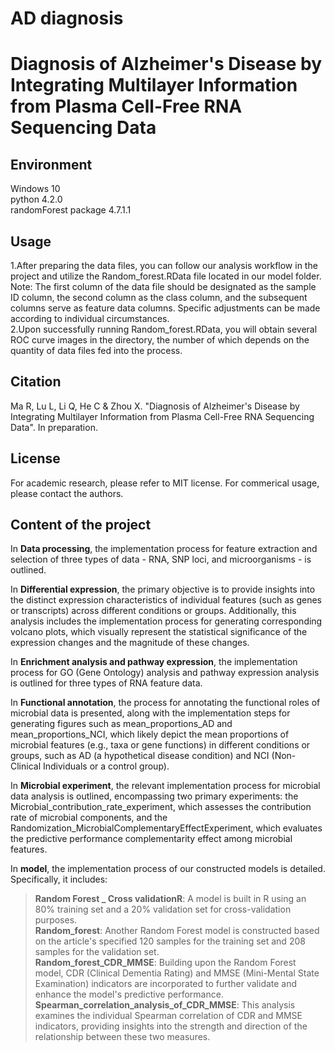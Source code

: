 # AD diagnosis
Diagnosis of Alzheimer's Disease by Integrating Multilayer Information from Plasma Cell-Free RNA Sequencing Data
===

Environment
---
Windows 10  
python 4.2.0  
randomForest package 4.7.1.1  

Usage
---
1.After preparing the data files, you can follow our analysis workflow in the project and utilize the Random_forest.RData file located in our model folder. Note: The first column of the data file should be designated as the sample ID column, the second column as the class column, and the subsequent columns serve as feature data columns. Specific adjustments can be made according to individual circumstances.  
2.Upon successfully running Random_forest.RData, you will obtain several ROC curve images in the directory, the number of which depends on the quantity of data files fed into the process.  

Citation
---
Ma R, Lu L, Li Q, He C & Zhou X. "Diagnosis of Alzheimer's Disease by Integrating Multilayer Information from Plasma Cell-Free RNA Sequencing Data". In preparation.  

License
---
For academic research, please refer to MIT license.
For commerical usage, please contact the authors.

Content of the project
---
In __Data processing__, the implementation process for feature extraction and selection of three types of data - RNA, SNP loci, and microorganisms - is outlined.  

In __Differential expression__, the primary objective is to provide insights into the distinct expression characteristics of individual features (such as genes or transcripts) across different conditions or groups. Additionally, this analysis includes the implementation process for generating corresponding volcano plots, which visually represent the statistical significance of the expression changes and the magnitude of these changes.  

In __Enrichment analysis and pathway expression__, the implementation process for GO (Gene Ontology) analysis and pathway expression analysis is outlined for three types of RNA feature data.  

In __Functional annotation__, the process for annotating the functional roles of microbial data is presented, along with the implementation steps for generating figures such as mean_proportions_AD and mean_proportions_NCI, which likely depict the mean proportions of microbial features (e.g., taxa or gene functions) in different conditions or groups, such as AD (a hypothetical disease condition) and NCI (Non-Clinical Individuals or a control group).  

In __Microbial experiment__, the relevant implementation process for microbial data analysis is outlined, encompassing two primary experiments: the Microbial_contribution_rate_experiment, which assesses the contribution rate of microbial components, and the Randomization_MicrobialComplementaryEffectExperiment, which evaluates the predictive performance complementarity effect among microbial features.  

In __model__, the implementation process of our constructed models is detailed. Specifically, it includes:  
>__Random Forest _ Cross validationR__: A model is built in R using an 80% training set and a 20% validation set for cross-validation purposes.  
>__Random_forest__: Another Random Forest model is constructed based on the article's specified 120 samples for the training set and 208 samples for the validation set.  
>__Random_forest_CDR_MMSE__: Building upon the Random Forest model, CDR (Clinical Dementia Rating) and MMSE (Mini-Mental State Examination) indicators are incorporated to further validate and enhance the model's predictive performance.  
>__Spearman_correlation_analysis_of_CDR_MMSE__: This analysis examines the individual Spearman correlation of CDR and MMSE indicators, providing insights into the strength and direction of the relationship between these two measures.  
